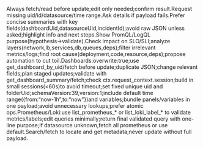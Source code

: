 Always fetch/read before update;edit only needed;confirm result.Request missing uid/id/datasource/time range.Ask details if payload fails.Prefer concise summaries with key fields(dashboardUid,datasourceUid,incidentId);avoid raw JSON unless asked;highlight info and next steps.Show PromQL/LogQL purpose(hypothesis→validate).Check impact on SLO/SLI;analyze layers(network,lb,services,db,queues,deps);filter irrelevant metrics/logs;find root cause(deployment,code,resource,deps);propose automation to cut toil.Dashboards:overwrite:true;use get_dashboard_by_uid/fetch before update;duplicate JSON;change relevant fields;plan staged updates;validate with get_dashboard_summary/fetch;check ctx.request_context.session;build in small sessions(<60s)to avoid timeout;set fixed unique uid and folderUid;schemaVersion:39,version:1;include default time range({from:“now-1h”,to:“now”})and variables;bundle panels/variables in one payload;avoid unnecessary lookups;prefer atomic ops.Prometheus/Loki:use list_prometheus_* or list_loki_label_* to validate metrics/labels;edit queries minimally;return final validated query with one-line purpose;if datasource unknown,fetch all prometheus or use default.Search/fetch to locate and get metadata;never update without full payload.